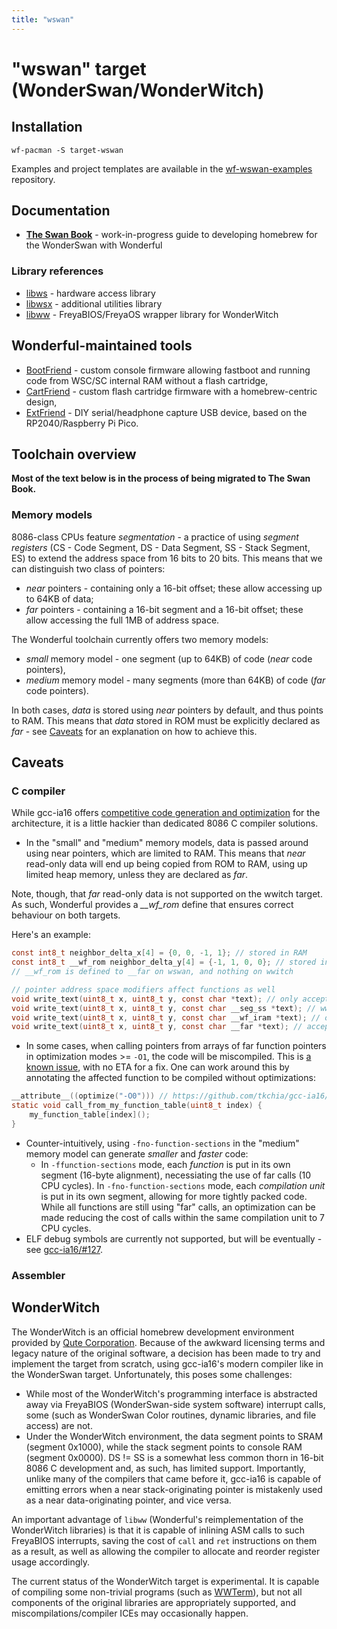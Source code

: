 ```yaml
---
title: "wswan"
---
```


# "wswan" target (WonderSwan/WonderWitch)

## Installation

`wf-pacman -S target-wswan`

Examples and project templates are available in the [wf-wswan-examples](https://github.com/WonderfulToolchain/wf-wswan-examples) repository.

## Documentation

* **[The Swan Book](/doc/wswan/guide)** - work-in-progress guide to developing homebrew for the WonderSwan with Wonderful

### Library references

* [libws](/doc/libws) - hardware access library
* [libwsx](/doc/libwsx) - additional utilities library
* [libww](/doc/libww) - FreyaBIOS/FreyaOS wrapper library for WonderWitch

## Wonderful-maintained tools

* [BootFriend](/ws/bootfriend) - custom console firmware allowing fastboot and running code from WSC/SC internal RAM without a flash cartridge,
* [CartFriend](https://github.com/WonderfulToolchain/ws-cartfriend) - custom flash cartridge firmware with a homebrew-centric design,
* [ExtFriend](https://github.com/WonderfulToolchain/ws-extfriend) - DIY serial/headphone capture USB device, based on the RP2040/Raspberry Pi Pico.

## Toolchain overview

**Most of the text below is in the process of being migrated to The Swan Book.**

### Memory models

8086-class CPUs feature *segmentation* - a practice of using *segment registers* (CS - Code Segment, DS - Data Segment, SS - Stack Segment, ES) to extend the address space from 16 bits to 20 bits. This means that we can distinguish two class of pointers:

* *near* pointers - containing only a 16-bit offset; these allow accessing up to 64KB of data;
* *far* pointers - containing a 16-bit segment and a 16-bit offset; these allow accessing the full 1MB of address space.

The Wonderful toolchain currently offers two memory models:

* *small* memory model - one segment (up to 64KB) of code (*near* code pointers),
* *medium* memory model - many segments (more than 64KB) of code (*far* code pointers).

In both cases, *data* is stored using *near* pointers by default, and thus points to RAM. This means that *data* stored in ROM
must be explicitly declared as *far* - see [Caveats](#caveats) for an explanation on how to achieve this.

## Caveats

### C compiler

While gcc-ia16 offers [competitive code generation and optimization](https://wiki.asie.pl/doku.php?id=notes:homebrew:8086_cc_performance) for the architecture, it is a little hackier than dedicated 8086 C compiler solutions.

* In the "small" and "medium" memory models, data is passed around using near pointers, which are limited to RAM. This means that *near* read-only data
  will end up being copied from ROM to RAM, using up limited heap memory, unless they are declared as *far*.

Note, though, that *far* read-only data is not supported on the wwitch target. As such, Wonderful provides a *__wf_rom* define that ensures correct
behaviour on both targets.

Here's an example:

```c
const int8_t neighbor_delta_x[4] = {0, 0, -1, 1}; // stored in RAM
const int8_t __wf_rom neighbor_delta_y[4] = {-1, 1, 0, 0}; // stored in ROM
// __wf_rom is defined to __far on wswan, and nothing on wwitch

// pointer address space modifiers affect functions as well
void write_text(uint8_t x, uint8_t y, const char *text); // only accepts near data pointers (IRAM on wswan, SRAM on wwitch)
void write_text(uint8_t x, uint8_t y, const char __seg_ss *text); // wwitch only: accepts near stack pointers (IRAM)
void write_text(uint8_t x, uint8_t y, const char __wf_iram *text); // only accepts near IRAM pointers
void write_text(uint8_t x, uint8_t y, const char __far *text); // accepts all pointers (ROM, IRAM, SRAM)
```

* In some cases, when calling pointers from arrays of far function pointers in optimization modes >= `-O1`, the code will be miscompiled. This is [a known issue](https://github.com/tkchia/gcc-ia16/issues/120), with no ETA for a fix. One can work around this by annotating the affected function to be compiled without optimizations:

```c
__attribute__((optimize("-O0"))) // https://github.com/tkchia/gcc-ia16/issues/120
static void call_from_my_function_table(uint8_t index) {
	my_function_table[index]();
}
```

* Counter-intuitively, using `-fno-function-sections` in the "medium" memory model can generate *smaller* and *faster* code:
    * In `-ffunction-sections` mode, each *function* is put in its own segment (16-byte alignment), necessiating the use of far calls (10 CPU cycles).
     In `-fno-function-sections` mode, each *compilation unit* is put in its own segment, allowing for more tightly packed code. While all functions are still using "far" calls, an optimization can be made reducing the cost of calls within the same compilation unit to 7 CPU cycles.
* ELF debug symbols are currently not supported, but will be eventually - see [gcc-ia16/#127](https://github.com/tkchia/gcc-ia16/pull/127).

### Assembler

## WonderWitch

The WonderWitch is an official homebrew development environment provided by [Qute Corporation](http://wonderwitch.qute.co.jp/).
Because of the awkward licensing terms and legacy nature of the original software, a decision has been made to try and implement
the target from scratch, using gcc-ia16's modern compiler like in the WonderSwan target. Unfortunately, this poses some challenges:

* While most of the WonderWitch's programming interface is abstracted away via FreyaBIOS (WonderSwan-side system software) interrupt calls,
  some (such as WonderSwan Color routines, dynamic libraries, and file access) are not.
* Under the WonderWitch environment, the data segment points to SRAM (segment 0x1000), while the stack segment points to console RAM
  (segment 0x0000). DS != SS is a somewhat less common thorn in 16-bit 8086 C development and, as such, has limited support. Importantly, unlike
  many of the compilers that came before it, gcc-ia16 is capable of emitting errors when a near stack-originating pointer is mistakenly used as
  a near data-originating pointer, and vice versa.

An important advantage of `libww` (Wonderful's reimplementation of the WonderWitch libraries) is that it is capable of inlining ASM calls
to such FreyaBIOS interrupts, saving the cost of `call` and `ret` instructions on them as a result, as well as allowing the compiler
to allocate and reorder register usage accordingly.

The current status of the WonderWitch target is experimental. It is capable of compiling some non-trivial programs (such as [WWTerm](https://github.com/WonderfulToolchain/WWTerm/)),
but not all components of the original libraries are appropriately supported, and miscompilations/compiler ICEs may occasionally happen.
